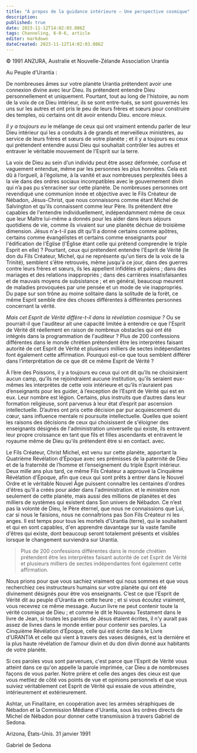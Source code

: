 ```yaml
---
title: "À propos de la guidance intérieure – Une perspective cosmique"
description: 
published: true
date: 2023-11-12T14:02:03.086Z
tags: Channeling, 6-0-6, article
editor: markdown
dateCreated: 2023-11-12T14:02:03.086Z
---
```



<p class="v-card v-sheet theme--light gray lighten-3 px-2 py-1">© 1991 ANZURA, Australie et Nouvelle-Zélande Association Urantia</p>


Au Peuple d’Urantia :

De nombreuses âmes sur votre planète Urantia prétendent avoir une connexion divine avec leur Dieu. Ils prétendent entendre Dieu personnellement et uniquement. Pourtant, tout au long de l'histoire, au nom de la voix de ce Dieu intérieur, ils se sont entre-tués, se sont gouvernés les uns sur les autres et ont pris le peu de leurs frères et sœurs pour construire des temples, où certains ont dit avoir entendu Dieu. encore mieux.

_Il y a toujours eu_ le mélange de ceux qui ont vraiment entendu parler de leur Dieu intérieur qui les a conduits à de grands et merveilleux ministères, au service de leurs frères et sœurs de votre planète ; et il y a toujours eu ceux qui prétendent entendre aussi Dieu qui souhaitait contrôler les autres et entraver le véritable mouvement de l'Esprit sur la terre.

La voix de Dieu au sein d’un individu peut être assez déformée, confuse et vaguement entendue, même par les personnes les plus honnêtes. Cela est dû à l’orgueil, à l’égoïsme, à la vanité et aux nombreuses perplexités liées à la vie dans des ordres sociaux incompatibles avec le gouvernement divin qui n’a pas pu s’enraciner sur cette planète. De nombreuses personnes ont revendiqué une communion innée et objective avec le Fils Créateur de Nébadon, Jésus-Christ, que nous connaissons comme étant Michel de Salvington et qu'ils connaissent comme leur Père. Ils prétendent être capables de l'entendre individuellement, indépendamment même de ceux que leur Maître lui-même a donnés pour les aider dans leurs séjours quotidiens de vie, comme ils vivaient sur une planète déchue de troisième dimension. Jésus n'a-t-il pas dit qu'Il a donné certains comme apôtres, certains comme évangélistes et certains comme enseignants pour l'édification de l'Église (l'Église étant celle qui prétend comprendre le triple Esprit en elle) ? Pourtant, ceux qui prétendent entendre l'Esprit de Vérité (le don du Fils Créateur, Michel, qui ne représente qu'un tiers de la voix de la Trinité), semblent s'être retrouvés, même jusqu'à ce jour, dans des guerres contre leurs frères et sœurs, ils les appellent infidèles et païens ; dans des mariages et des relations inappropriés ; dans des carrières insatisfaisantes et de mauvais moyens de subsistance ; et en général, beaucoup meurent de maladies provoquées par une pensée et un mode de vie inappropriés. Du pape sur son trône au moine solitaire dans la solitude de la forêt, ce même Esprit semble dire des choses différentes à différentes personnes concernant la vérité.

_Mais cet Esprit de Vérité diffère-t-il dans la révélation cosmique ?_ Ou se pourrait-il que l'auditeur ait une capacité limitée à entendre ce que l'Esprit de Vérité dit réellement en raison de nombreux obstacles qui ont été intégrés dans la programmation de l'auditeur ? Plus de 200 confessions différentes dans le monde chrétien prétendent être les interprètes faisant autorité de cet Esprit de Vérité et plusieurs milliers de sectes indépendantes font également cette affirmation. Pourquoi est-ce que tous semblent différer dans l’interprétation de ce que dit ce même Esprit de Vérité ?

À l’ère des Poissons, il y a toujours eu ceux qui ont dit qu’ils ne choisiraient aucun camp, qu’ils ne rejoindraient aucune institution, qu’ils seraient eux-mêmes les interprètes de cette voix intérieure et qu’ils n’auraient pas d’enseignants pour les guider, à l’exception de l’Esprit de Vérité qui est en eux. Leur nombre est légion. Certains, plus instruits que d’autres dans leur formation religieuse, sont parvenus à leur état d’esprit par ascension intellectuelle. D’autres ont pris cette décision par pur acquiescement du cœur, sans influence mentale ni poursuite intellectuelle. Quelles que soient les raisons des décisions de ceux qui choisissent de s'éloigner des enseignants désignés de l'administration universelle qui existe, ils entravent leur propre croissance en tant que fils et filles ascendants et entravent le royaume même de Dieu qu'ils prétendent être si en contact. avec.

Le Fils Créateur, Christ Michel, est venu sur cette planète, apportant la Quatrième Révélation d’Époque avec ses prémisses de la paternité de Dieu et de la fraternité de l’homme et l’enseignement du triple Esprit intérieur. Deux mille ans plus tard, ce même Fils Créateur a approuvé la Cinquième Révélation d'Époque, afin que ceux qui sont prêts à entrer dans le Nouvel Ordre et le véritable Nouvel Âge puissent connaître les centaines d'ordres d'êtres qu'Il a créés pour aider dans l'administration. et le ministère non seulement de cette planète, mais aussi des millions de planètes et des milliers de systèmes qui existent dans Son univers de Nébadon. Ce n’est pas la volonté de Dieu, le Père éternel, que nous ne connaissions que Lui, car si nous le faisions, nous ne connaîtrions pas Son Fils Créateur ni les anges. Il est temps pour tous les mortels d'Urantia (terre), qui le souhaitent et qui en sont capables, d'en apprendre davantage sur la vaste famille d'êtres qui existe, dont beaucoup seront totalement présents et visibles lorsque le changement surviendra sur Urantia.

> Plus de 200 confessions différentes dans le monde chrétien prétendent être les interprètes faisant autorité de cet Esprit de Vérité et plusieurs milliers de sectes indépendantes font également cette affirmation.

Nous prions pour que vous sachiez vraiment qui nous sommes et que vous recherchiez ces instructeurs humains sur votre planète qui ont été divinement désignés pour être vos enseignants. C’est ce que l’Esprit de Vérité dit au peuple d’Urantia en cette heure ; et si vous écoutez vraiment, vous recevrez ce même message. Aucun livre ne peut contenir toute la vérité cosmique de Dieu ; et comme le dit le Nouveau Testament dans le livre de Jean, si toutes les paroles de Jésus étaient écrites, il n'y aurait pas assez de livres dans le monde entier pour contenir ses paroles. La Cinquième Révélation d’Époque, celle qui est écrite dans le Livre d’URANTIA et celle qui vient à travers des vases désignés, est la dernière et la plus haute révélation de l’amour divin et du don divin donné aux habitants de votre planète.

Si ces paroles vous sont parvenues, c'est parce que l'Esprit de Vérité vous atteint dans ce qu'on appelle la parole imprimée, car Dieu a de nombreuses façons de vous parler. Notre prière et celle des anges des cieux est que vous mettiez de côté vos points de vue et opinions personnels et que vous suiviez véritablement cet Esprit de Vérité qui essaie de vous atteindre, intérieurement et extérieurement.

Ashtar, un Finalitaire, en coopération avec les armées séraphiques de Nébadon et la Commission Médiane d'Urantia, sous les ordres directs de Michel de Nébadon pour donner cette transmission à travers Gabriel de Sedona.

Arizona, États-Unis. 31 janvier 1991

Gabriel de Sedona

